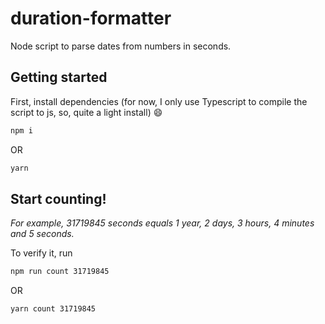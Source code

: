 # duration-formatter

Node script to parse dates from numbers in seconds.

## Getting started

First, install dependencies (for now, I only use Typescript to compile the script to js, so, quite a light install) 😄

```sh
npm i
```

OR

```sh
yarn
```

## Start counting!

_For example, 31719845 seconds equals 1 year, 2 days, 3 hours, 4 minutes and 5 seconds._

To verify it, run

```sh
npm run count 31719845
```

OR

```sh
yarn count 31719845
```
